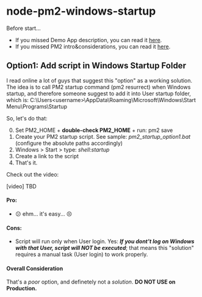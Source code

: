 # node-pm2-windows-startup

Before start...

+ If you missed Demo App description, you can read it [here](https://github.com/accantelliw/node-pm2-windows-guide/ "here").
+ If you missed PM2 intro&considerations, you can read it [here](https://github.com/accantelliw/node-pm2-windows-guide/ "here").

## Option1: Add script in Windows Startup Folder

I read online a lot of guys that suggest this "option" as a working solution.
The idea is to call PM2 startup command (pm2 resurrect) when Windows startup, and therefore someone suggest to add it into User startup folder, which is: 
C:\Users\<username>\AppData\Roaming\Microsoft\Windows\Start Menu\Programs\Startup 

So, let's do that:

0. Set PM2_HOME + **double-check PM2\_HOME** + run: pm2 save  
1. Create your PM2 startup script. See sample: _pm2\_startup\_option1.bat_ (configure the absolute paths accordingly)
2. Windows > Start > type: _shell:startup_
3. Create a link to the script
4. That's it.

Check out the video:

[video] TBD


#### Pro:
+ :confused: ehm... it's easy... :persevere:


#### Cons:
- Script will run only when User login. Yes: ***If you dont't log on Windows with that User, script will NOT be executed***; that means this "solution" requires a manual task (User login) to work properly.


#### Overall Consideration

That's a _poor_ option, and definetely not a _solution_. **DO NOT USE on Production.**
